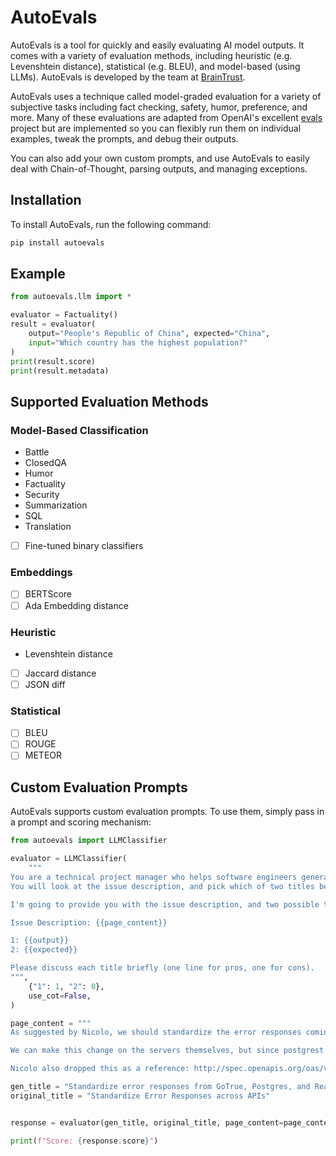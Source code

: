 # AutoEvals

AutoEvals is a tool for quickly and easily evaluating AI model outputs. It comes with a variety of evaluation
methods, including heuristic (e.g. Levenshtein distance), statistical (e.g. BLEU), and model-based (using LLMs).
AutoEvals is developed by the team at [BrainTrust](https://braintrustdata.com/).

AutoEvals uses a technique called model-graded evaluation for a variety of subjective tasks including fact checking,
safety, humor, preference, and more. Many of these evaluations are adapted from OpenAI's excellent [evals](https://github.com/openai/evals)
project but are implemented so you can flexibly run them on individual examples, tweak the prompts, and debug
their outputs.

You can also add your own custom prompts, and use AutoEvals to easily deal with Chain-of-Thought, parsing outputs,
and managing exceptions.

## Installation

To install AutoEvals, run the following command:

```bash
pip install autoevals
```

## Example

```python
from autoevals.llm import *

evaluator = Factuality()
result = evaluator(
    output="People's Republic of China", expected="China",
    input="Which country has the highest population?"
)
print(result.score)
print(result.metadata)
```

## Supported Evaluation Methods

### Model-Based Classification

- Battle
- ClosedQA
- Humor
- Factuality
- Security
- Summarization
- SQL
- Translation
- [ ] Fine-tuned binary classifiers

### Embeddings

- [ ] BERTScore
- [ ] Ada Embedding distance

### Heuristic

- Levenshtein distance
- [ ] Jaccard distance
- [ ] JSON diff

### Statistical

- [ ] BLEU
- [ ] ROUGE
- [ ] METEOR

## Custom Evaluation Prompts

AutoEvals supports custom evaluation prompts. To use them, simply pass in a prompt and scoring mechanism:

```python
from autoevals import LLMClassifier

evaluator = LLMClassifier(
    """
You are a technical project manager who helps software engineers generate better titles for their GitHub issues.
You will look at the issue description, and pick which of two titles better describes it.

I'm going to provide you with the issue description, and two possible titles.

Issue Description: {{page_content}}

1: {{output}}
2: {{expected}}

Please discuss each title briefly (one line for pros, one for cons).
""",
    {"1": 1, "2": 0},
    use_cot=False,
)

page_content = """
As suggested by Nicolo, we should standardize the error responses coming from GoTrue, postgres, and realtime (and any other/future APIs) so that it's better DX when writing a client,

We can make this change on the servers themselves, but since postgrest and gotrue are fully/partially external may be harder to change, it might be an option to transform the errors within the client libraries/supabase-js, could be messy?

Nicolo also dropped this as a reference: http://spec.openapis.org/oas/v3.0.3#openapi-specification"""

gen_title = "Standardize error responses from GoTrue, Postgres, and Realtime APIs for better DX"
original_title = "Standardize Error Responses across APIs"


response = evaluator(gen_title, original_title, page_content=page_content)

print(f"Score: {response.score}")
```
